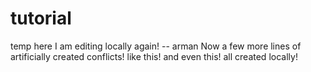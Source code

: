 # tutorial
temp here I am editing locally again! -- arman
Now a few more lines of artificially created conflicts!
like this!
and even this!
all created locally!
